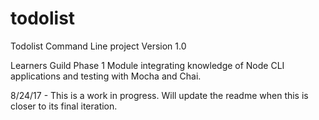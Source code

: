 # todolist
Todolist Command Line project Version 1.0

Learners Guild Phase 1 Module integrating knowledge of Node CLI applications and testing with Mocha and Chai. 

8/24/17 - This is a work in progress. Will update the readme when this is closer to its final iteration. 
